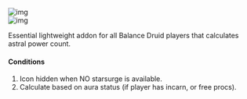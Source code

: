 ![img](https://i.imgur.com/ngthqeu.png)\
![img](https://i.imgur.com/20ky8fU.png)

Essential lightweight addon for all Balance Druid players that calculates astral power count.

#### Conditions
1. Icon hidden when NO starsurge is available.
2. Calculate based on aura status (if player has incarn, or free procs).
